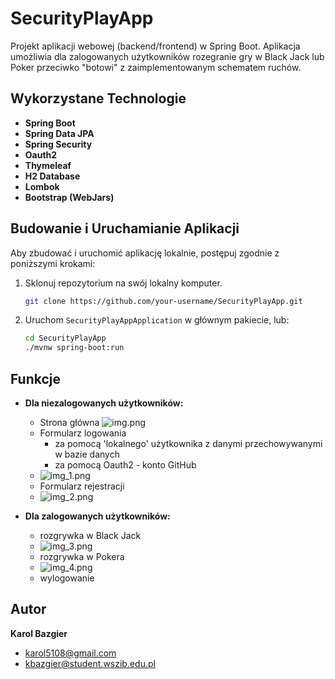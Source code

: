 # SecurityPlayApp

Projekt aplikacji webowej (backend/frontend) w Spring Boot. 
Aplikacja umożliwia dla zalogowanych użytkowników rozegranie gry w Black Jack lub Poker przeciwko "botowi" z zaimplementowanym schematem ruchów.
## Wykorzystane Technologie

- **Spring Boot**
- **Spring Data JPA**
- **Spring Security**
- **Oauth2**
- **Thymeleaf**
- **H2 Database**
- **Lombok**
- **Bootstrap (WebJars)**

## Budowanie i Uruchamianie Aplikacji

Aby zbudować i uruchomić aplikację lokalnie, postępuj zgodnie z poniższymi krokami:

1. Sklonuj repozytorium na swój lokalny komputer.
   ```bash
   git clone https://github.com/your-username/SecurityPlayApp.git
   
2. Uruchom `SecurityPlayAppApplication` w głównym pakiecie, lub: 
   ```bash
   cd SecurityPlayApp
   ./mvnw spring-boot:run

## Funkcje

- **Dla niezalogowanych użytkowników:**
  - Strona główna
  ![img.png](img.png)
  - Formularz logowania 
    - za pomocą 'lokalnego' użytkownika z danymi przechowywanymi w bazie danych
    - za pomocą Oauth2 - konto GitHub
   - ![img_1.png](img_1.png)
  - Formularz rejestracji
  - ![img_2.png](img_2.png)

- **Dla zalogowanych użytkowników:**
  - rozgrywka w Black Jack
  - ![img_3.png](img_3.png)
  - rozgrywka w Pokera
  - ![img_4.png](img_4.png)
  - wylogowanie
   
## Autor

**Karol Bazgier**
- karol5108@gmail.com
- kbazgier@student.wszib.edu.pl